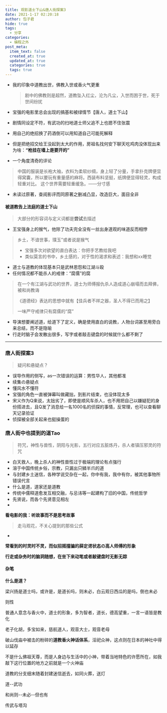 ```yaml
---
title: 观影道士下山&唐人街探案3
date: 2021-1-17 02:20:18
author: 包子君
hide: true
tags:
  - 分享
categories:
  - 编程之外
post_meta:
  item_text: false
  created_at: true
  updated_at: true
  categories: true
  tags: true  
---
```

* 我的印象中道教出世，佛教入世或香火气更重

  >  剧中的佛教则是超然，道教坠入红尘，沦为凡尘，入世而困于世，死于世间纷扰

* 宝强的电影里总会出现的搞基和被绿情节【唐人，道士下山】

* 剧情同设定不符，有武功的扫地道士师父追不上也摁不住张震

* 用自己的绝招换了药酒倒可以用知道自己可能死解释

* 但是把绝招交给王没起到太大的作用，房祖名找何安下聊天吃鸡肉没体现出来为啥：**“枪挂在墙上是要开的”**

* 一个角度清奇的评论

 > 中国的服装是长袍大袖，衣料为柔软纱绸，身上轻了分量，手拿扑克牌便显得窝囊，所以要玩有重量感的麻将。西装布料坚挺，纸牌便显得轻灵，构成轻重对比。
 > 这个世界需要轻重缓急。——分寸感

* 未读过原著，查阅影评而同原著之删减凸显，改造巨大，面目全非

#### 被道教告上法庭的道士下山

> 大部分的形容词与定义词都是**尝试**去描述

* 王宝强身上的猴气，他除了功夫完全没有一丝出身道观的味道反而相悖

> 乡土，不谙世事，璞玉”或者说是猴气
>
> * 宝强多次对欲望的直白表达：你把手艺教给我吧
> * 类似莫言的书中，乡土感的，对于性的渴求和表述：我想和xx睡觉

* 道士与道教的体现基本只是武林恩怨和江湖斗殴
* 任何情况都不能杀人的戒律：“腐儒”的腐

> 在一个有江湖与武功的世界，道士为师傅报仇杀人造成道心崩塌而去拜佛，被和尚教诲
>
> 《道德经》表达的思想中就有【佳兵者不祥之器，圣人不得已而用之】
>
> 一味严守戒律只有腐儒的“腐”

* 导演想要阐述道，给道下了定义，确是使用直白的说教，人物台词甚至用旁白来总结，而不是隐喻
* 行走时脑子会发散出很多，写字或者敲击键盘的时候就什么都不剩了



---

### 唐人街探案3



> 疑问和悬疑点？

* 误导作用的侧写，as一次错误的运算：男性华人，其他都准
* 续集の悬疑点
* 懂风水不懂符
* 宝强的角色一直被弹幕叫做藏拙，到影片结束，也没体现太多
* 宋义作为Q来说，太拙劣了，即使是顺风车杀人，也不用把自己以嫌疑犯的身份搭进去，且Q发了消息给一名1000名的侦探的事情，反常理，也可以查看聊天记录验证
* 侦探被全部关起来也挺操蛋的

### 唐人街中也提到的道Tao

> 符咒，神性与兽性，阴阳与光影，五行对应五脏炼丹，杀人者镇压邪灵的符咒

* 白天救人，晚上杀人的神性兽性过于极端的理论有点强行
* 溶于中国传统乡俗，宗教，只漏出只鳞半爪的道
* 与封建乡土迷信，各种学说交杂在一起，你中有我，我中有你，被其他事物所错误代言
* 什么是道，道家还是道教
* 传统中儒释道愈发互相交融，与忌讳等一起建构了旧的中国，传统哲学
* 先贤说，而各个先贤意见相左
* 

**看电影的我：听故事而不是思考故事**

> 走马观花，不关心提到的那些公式

* 

**常看到的时灵时不灵，而似招摇撞骗的薛定谔状态の高人师傅的形象**

**行走或杂务时的脑洞随想，在坐下来动笔或者敲键盘时无影无踪**


#### 杂笔
**什么是道？**

梁兴扬是道士吗，或许是，是道长吗，则未必，白云观日西瓜的是吗，倒也未必

则性

普通人意念与香火中，道士的形象，多为智者，道长，德高望重，一言一语皆是教化

老子化胡，多宝如来，慈航道人，观音大士，观音老母

破山伐庙中被击的粉碎的**道教香火神话体系**，淫祀众神，这点则在日本的神社中得以延存



不是什么佛祖天尊，而是人身边与生活中的小神，带着当地特色的许愿所在，如我敲下这行位置的地方之前就是一个火神庙

道教的分支细末随着封建迷信逝去，如同火葬，送灯

道--武功

和尚则--未必--但也有

传武与塔沟